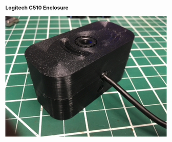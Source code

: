 ### Logitech C510 Enclosure

![Logitech C510 3D Printed Enclosure](https://raw.githubusercontent.com/DJDevon3/My_3D_Projects/main/Logitech%20C510%20Mount/IMG_0733.JPG)
